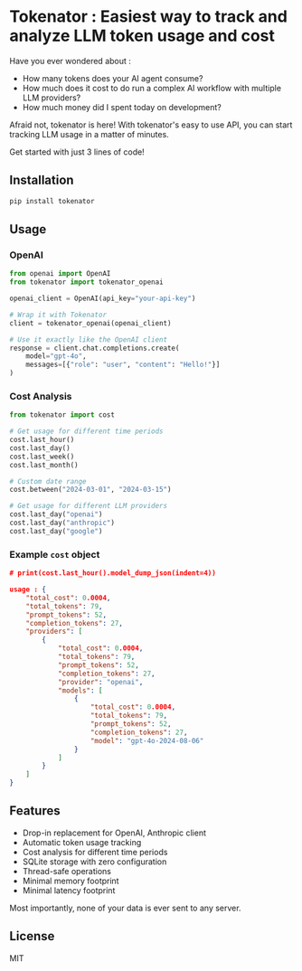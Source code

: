 # Tokenator : Easiest way to track and analyze LLM token usage and cost

Have you ever wondered about :
- How many tokens does your AI agent consume? 
- How much does it cost to do run a complex AI workflow with multiple LLM providers?
- How much money did I spent today on development?

Afraid not, tokenator is here! With tokenator's easy to use API, you can start tracking LLM usage in a matter of minutes.

Get started with just 3 lines of code!

## Installation

```bash
pip install tokenator
```

## Usage

### OpenAI

```python
from openai import OpenAI
from tokenator import tokenator_openai

openai_client = OpenAI(api_key="your-api-key")

# Wrap it with Tokenator
client = tokenator_openai(openai_client)

# Use it exactly like the OpenAI client
response = client.chat.completions.create(
    model="gpt-4o",
    messages=[{"role": "user", "content": "Hello!"}]
)
```

### Cost Analysis

```python
from tokenator import cost

# Get usage for different time periods
cost.last_hour()
cost.last_day()
cost.last_week()
cost.last_month()

# Custom date range
cost.between("2024-03-01", "2024-03-15")

# Get usage for different LLM providers
cost.last_day("openai")
cost.last_day("anthropic")
cost.last_day("google")
```

### Example `cost` object

```json
# print(cost.last_hour().model_dump_json(indent=4))

usage : {
    "total_cost": 0.0004,
    "total_tokens": 79,
    "prompt_tokens": 52,
    "completion_tokens": 27,
    "providers": [
        {
            "total_cost": 0.0004,
            "total_tokens": 79,
            "prompt_tokens": 52,
            "completion_tokens": 27,
            "provider": "openai",
            "models": [
                {
                    "total_cost": 0.0004,
                    "total_tokens": 79,
                    "prompt_tokens": 52,
                    "completion_tokens": 27,
                    "model": "gpt-4o-2024-08-06"
                }
            ]
        }
    ]
}
```

## Features

- Drop-in replacement for OpenAI, Anthropic client
- Automatic token usage tracking
- Cost analysis for different time periods
- SQLite storage with zero configuration
- Thread-safe operations
- Minimal memory footprint
- Minimal latency footprint

Most importantly, none of your data is ever sent to any server.

## License

MIT 